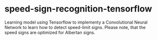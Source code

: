 # speed-sign-recognition-tensorflow

Learning model using Tensorflow to implementy a Convolutional Neural Network to learn how to detect speed-limit signs. Please note, that the speed signs are optimized for Albertan signs.
